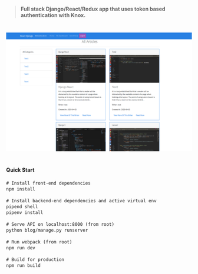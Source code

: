 >#### Full stack Django/React/Redux app that uses token based authentication with Knox.
#

![Demo Image](./intro.png)
#

#### Quick Start
    # Install front-end dependencies
    npm install

    # Install backend-end dependencies and active virtual env
    pipend shell
    pipenv install

    # Serve API on localhost:8000 (from root)
    python blog/manage.py runserver

    # Run webpack (from root)
    npm run dev

    # Build for production
    npm run build
